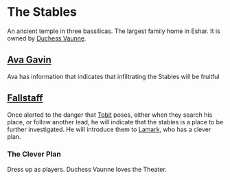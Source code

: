 # The Stables

An ancient temple in three bassilicas. The largest family home in Eshar. It is owned by [Duchess Vaunne](/p/vaunne.md).

## [Ava Gavin](/p/ava.md)

Ava has information that indicates that infiltrating the Stables will be fruitful

## [Fallstaff](/p/fallstaff.md)

Once alerted to the danger that [Tobit](/p/tobit_drake.md) poses, either when they search his place, or follow another lead, he will indicate that the stables is a place to be further investigated. He will introduce them to [Lamark](/p/lamark.md), who has a clever plan.

### The Clever Plan

Dress up as players. Duchess Vaunne loves the Theater. 

